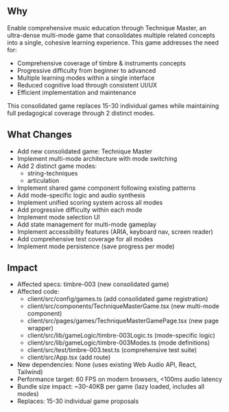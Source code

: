 ## Why
Enable comprehensive music education through Technique Master, an ultra-dense multi-mode game that consolidates multiple related concepts into a single, cohesive learning experience. This game addresses the need for:
- Comprehensive coverage of timbre & instruments concepts
- Progressive difficulty from beginner to advanced
- Multiple learning modes within a single interface
- Reduced cognitive load through consistent UI/UX
- Efficient implementation and maintenance

This consolidated game replaces 15-30 individual games while maintaining full pedagogical coverage through 2 distinct modes.

## What Changes
- Add new consolidated game: Technique Master
- Implement multi-mode architecture with mode switching
- Add 2 distinct game modes:
  - string-techniques
  - articulation
- Implement shared game component following existing patterns
- Add mode-specific logic and audio synthesis
- Implement unified scoring system across all modes
- Add progressive difficulty within each mode
- Implement mode selection UI
- Add state management for multi-mode gameplay
- Implement accessibility features (ARIA, keyboard nav, screen reader)
- Add comprehensive test coverage for all modes
- Implement mode persistence (save progress per mode)

## Impact
- Affected specs: timbre-003 (new consolidated game)
- Affected code:
  - client/src/config/games.ts (add consolidated game registration)
  - client/src/components/TechniqueMasterGame.tsx (new multi-mode component)
  - client/src/pages/games/TechniqueMasterGamePage.tsx (new page wrapper)
  - client/src/lib/gameLogic/timbre-003Logic.ts (mode-specific logic)
  - client/src/lib/gameLogic/timbre-003Modes.ts (mode definitions)
  - client/src/test/timbre-003.test.ts (comprehensive test suite)
  - client/src/App.tsx (add route)
- New dependencies: None (uses existing Web Audio API, React, Tailwind)
- Performance target: 60 FPS on modern browsers, <100ms audio latency
- Bundle size impact: ~30-40KB per game (lazy loaded, includes all modes)
- Replaces: 15-30 individual game proposals
